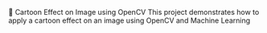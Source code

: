 🎨 Cartoon Effect on Image using OpenCV
This project demonstrates how to apply a cartoon  effect  on an image using OpenCV and Machine Learning 

